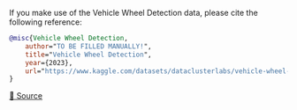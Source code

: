 If you make use of the Vehicle Wheel Detection data, please cite the following reference:

``` bibtex 
@misc{Vehicle Wheel Detection,
	author="TO BE FILLED MANUALLY!",
	title="Vehicle Wheel Detection",
	year={2023},
	url="https://www.kaggle.com/datasets/dataclusterlabs/vehicle-wheel-detection"
}
```

[🔗 Source](https://www.kaggle.com/datasets/dataclusterlabs/vehicle-wheel-detection)